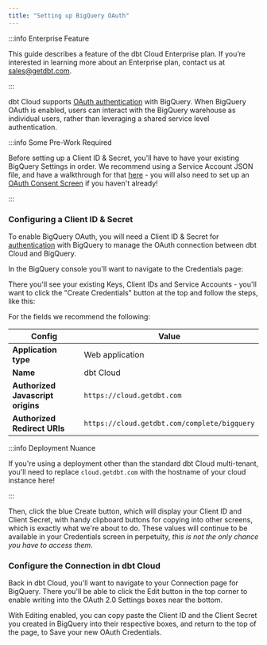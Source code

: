 ```yaml
---
title: "Setting up BigQuery OAuth"
---
```


:::info Enterprise Feature

This guide describes a feature of the dbt Cloud Enterprise plan. If you’re interested in learning more about an Enterprise plan, contact us at sales@getdbt.com.

:::

dbt Cloud supports [OAuth authentication](https://cloud.google.com/bigquery/docs/authentication) with BigQuery. When BigQuery OAuth is enabled, users can interact with the BigQuery warehouse as individual users, rather than leveraging a shared service level authentication. 

:::info Some Pre-Work Required

Before setting up a Client ID & Secret, you'll have to have your existing BigQuery Settings in order. We recommend using a Service Account JSON file, and have a walkthrough for that [here](setting-up#generate-bigquery-credentials) - you will also need to set up an [OAuth Consent Screen](https://support.google.com/cloud/answer/6158849) if you haven't already!

:::

### Configuring a Client ID & Secret
To enable BigQuery OAuth, you will need a Client ID & Secret for [authentication](https://cloud.google.com/bigquery/docs/authentication) with BigQuery to manage the OAuth connection between dbt Cloud and BigQuery.

In the BigQuery console you'll want to navigate to the Credentials page:

<Lightbox src="/img-next/docs/dbt-cloud/dbt-cloud-enterprise/gsuite/bq_oauth/bq_oauth_creds_bq_sidebar.png" title="BigQuery Sidebar Menu to Credentials Page" />

There you'll see your existing Keys, Client IDs and Service Accounts - you'll want to click the "Create Credentials" button at the top and follow the steps, like this:

<Lightbox src="/img-next/docs/dbt-cloud/dbt-cloud-enterprise/gsuite/bq_oauth/create_creds_bq_oauth.gif" title="Creating OAuth Credentials in BigQuery" />

For the fields we recommend the following:

| Config | Value |
| ------ | ----- |
| **Application type** | Web application |
| **Name** | dbt Cloud |
| **Authorized Javascript origins** | `https://cloud.getdbt.com` |
| **Authorized Redirect URIs** | `https://cloud.getdbt.com/complete/bigquery` |


:::info Deployment Nuance

If you're using a deployment other than the standard dbt Cloud multi-tenant, you'll need to replace `cloud.getdbt.com` with the hostname of
your cloud instance here!

:::


Then, click the blue Create button, which will display your Client ID and Client Secret, with handy clipboard buttons for copying into other screens, which is exactly what we're about to do. These values will continue to be available in your Credentials screen in perpetuity, *this is not the only chance you have to access them*. 


### Configure the Connection in dbt Cloud

Back in dbt Cloud, you'll want to navigate to your Connection page for BigQuery. There you'll be able to click the Edit button in the top corner to enable writing into the OAuth 2.0 Settings boxes near the bottom.

<Lightbox src="/img-next/docs/dbt-cloud/dbt-cloud-enterprise/gsuite/bq_oauth/dbt_cloud_bq_cred_edit.png" title="Edit Button in dbt Cloud BQ Connection" />

With Editing enabled, you can copy paste the Client ID and the Client Secret you created in BigQuery into their respective boxes, and return to the top of the page, to Save your new OAuth Credentials. 
